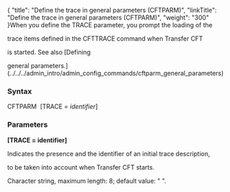 {
    "title": "Define the trace in general parameters (CFTPARM)",
    "linkTitle": "Define the trace in general parameters (CFTPARM)",
    "weight": "300"
}When you define the TRACE parameter, you prompt the loading of the
trace items defined in the CFTTRACE command when Transfer CFT
is started. See also [Defining
general parameters.](../../../admin_intro/admin_config_commands/cftparm_general_parameters)

### <span id="Syntax"></span>Syntax

CFTPARM  \[TRACE = *identifier*\]

### <span id="Parameters"></span>Parameters

**\[TRACE = identifier\]**

Indicates the presence and the identifier of an initial trace description,
to be taken into account when Transfer CFT starts.

Character string, maximum length: 8; default value: " ".
